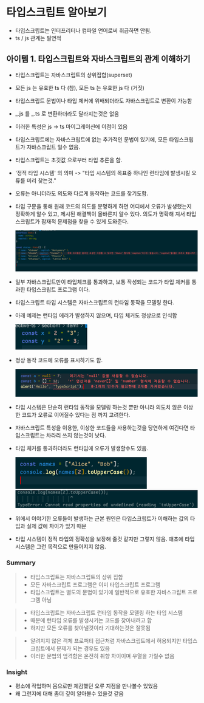 # 타입스크립트 알아보기

- 타입스크립트는 인터프리터나 컴파일 언어로써 취급하면 안됨.
- ts / js 관계는 필연적

## 아이템 1. 타입스크립트와 자바스크립트의 관계 이해하기

- 타입스크립트는 자바스크립트의 상위집합(superset)
- 모든 js 는 유효한 ts 다 (참), 모든 ts 는 유효한 js 다 (거짓)
- 타입스크립트 문법이나 타입 체커에 위배되더라도 자바스크립트로 변환이 가능함
- _.js 를 _.ts 로 변환하더라도 달라지는것은 없음
- 이러한 특성은 js -> ts 마이그레이션에 이점이 있음
- 타입스크립트에는 자바스크립트에 없는 추가적인 문법이 있기에, 모든 타입스크립트가 자바스크립트 일수 없음.

- 타입스크립트는 초깃값 으로부터 타입 추론을 함.
- '정적 타입 시스템' 의 의미 -> "타입 시스템의 목표중 하나인 런타임에 발생시킬 오류를 미리 찾는것."
- 오류는 아니더라도 의도와 다르게 동작하는 코드를 찾기도함.
- 타입 구문을 통해 원래 코드의 의도를 분명하게 하면 어디에서 오류가 발생했는지 정확하게 알수 있고, 제시된 해결책이 올바른지 알수 있다. 의도가 명확해 져서 타입스크립트가 잠재적 문제점을 찾을 수 있게 도와준다.

  ![Alt text](image.png)

- 일부 자바스크립트만이 타입체크를 통과하고, 보통 작성되는 코드가 타입 체커를 통과한 타입스크립트 프로그램 이다.

- 타입스크립트 타입 시스템은 자바스크립트의 런타임 동작을 모델링 한다.
- 아래 예제는 런타임 에러가 발생하지 않으며, 타입 체커도 정상으로 인식함

  ![Alt text](image-1.png)

- 정상 동작 코드에 오류를 표시하기도 함.

  ![Alt text](image-2.png)

- 타입 시스템은 단순히 런타임 동작을 모델링 하는것 뿐만 아니라 의도치 않은 이상한 코드가 오류로 이어질수 있다는 점 까지 고려한다.
- 자바스크립트 특성을 이용한, 이상한 코드들을 사용하는것을 당연하게 여긴다면 타입스크립트는 차라리 쓰지 않는것이 낫다.

- 타입 체커를 통과하더라도 런타임에 오류가 발생할수도 있음.

  ![Alt text](image-3.png)
  ![Alt text](image-4.png)

- 위에서 이야기한 오류들이 발생하는 근본 원인은 타입스크립트가 이해하는 값의 타입과 실제 값에 차이가 있기 때문
- 타입 시스템이 정적 타입의 정확성을 보장해 줄것 같지만 그렇지 않음. 애초에 타입 시스템은 그런 목적으로 만들어지지 않음.

### Summary

> - 타입스크립트는 자바스크립트의 상위 집합
> - 모든 자바스크립트 프로그램은 이미 타입스크립트 프로그램
> - 타입스크립트는 별도의 문법이 있기에 일반적으로 유효한 자바스크립트 프로그램 아님

> - 타입스크립트는 자바스크립트 런타임 동작을 모델링 하는 타입 시스템
> - 때문에 런타임 오류를 발생시키는 코드를 찾아내려고 함
> - 하지만 모든 오류를 찾아낼것이라 기대하는것은 잘못됨

> - 알려지지 않은 객체 프로퍼티 접근처럼 자바스크립트에서 허용되지만 타입스크립트에서 문제가 되는 경우도 있음
> - 이러한 문법의 엄격함은 온전히 취향 차이이며 우열을 가릴수 없음

### Insight

- 평소에 작업하며 몸으로만 체감했던 오류 지점을 만나볼수 있었음
- 왜 그런지에 대해 좀더 깊이 알아볼수 있을것 같음
